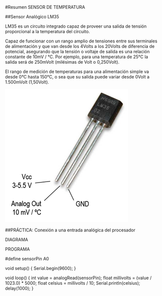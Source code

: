 #Resumen SENSOR DE TEMPERATURA

##Sensor Analógico LM35

LM35 es un circuito integrado capaz de proveer una salida de tensión proporcional a la temperatura del circuito.

Capaz de funcionar con un rango amplio de tensiones entre sus terminales de alimentación y que van desde los 4Volts a los 20Volts de diferencia de potencial, asegurando que la tensión o voltaje de salida es una relación constante de 10mV / °C. Por ejemplo, para una temperatura de 25°C la salida será de 250mVolt (milésimas de Volt o 0,250Volt).

El rango de medición de temperaturas para una alimentación simple va desde 0°C hasta 150°C, o sea que su salida puede variar desde 0Volt a 1.500mVolt (1,50Volt).

![LM35](./LM35.png)

##PRÁCTICA: Conexión a una entrada analógica del procesador

DIAGRAMA

PROGRAMA

#define sensorPin A0
 
void setup()
{
  Serial.begin(9600);
}
 
void loop()
{
  int value = analogRead(sensorPin);
  float millivolts = (value / 1023.0) * 5000;
  float celsius = millivolts / 10; 
  Serial.println(celsius);
  delay(1000);
}
